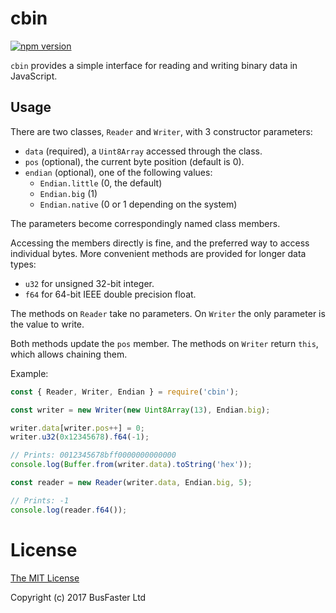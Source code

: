 cbin
====

[![npm version](https://img.shields.io/npm/v/cbin.svg)](https://www.npmjs.com/package/cbin)

`cbin` provides a simple interface for reading and writing binary data in JavaScript.

Usage
-----

There are two classes, `Reader` and `Writer`, with 3 constructor parameters:

- `data` (required), a `Uint8Array` accessed through the class.
- `pos` (optional), the current byte position (default is 0).
- `endian` (optional), one of the following values:
  - `Endian.little` (0, the default)
  - `Endian.big` (1)
  - `Endian.native` (0 or 1 depending on the system)

The parameters become correspondingly named class members.

Accessing the members directly is fine, and the preferred way to access individual bytes.
More convenient methods are provided for longer data types:

- `u32` for unsigned 32-bit integer.
- `f64` for 64-bit IEEE double precision float.

The methods on `Reader` take no parameters. On `Writer` the only parameter is the value to write.

Both methods update the `pos` member. The methods on `Writer` return `this`, which allows chaining them.

Example:

```TypeScript
const { Reader, Writer, Endian } = require('cbin');

const writer = new Writer(new Uint8Array(13), Endian.big);

writer.data[writer.pos++] = 0;
writer.u32(0x12345678).f64(-1);

// Prints: 0012345678bff0000000000000
console.log(Buffer.from(writer.data).toString('hex'));

const reader = new Reader(writer.data, Endian.big, 5);

// Prints: -1
console.log(reader.f64());
```

License
=======

[The MIT License](https://raw.githubusercontent.com/charto/cbin/master/LICENSE)

Copyright (c) 2017 BusFaster Ltd
